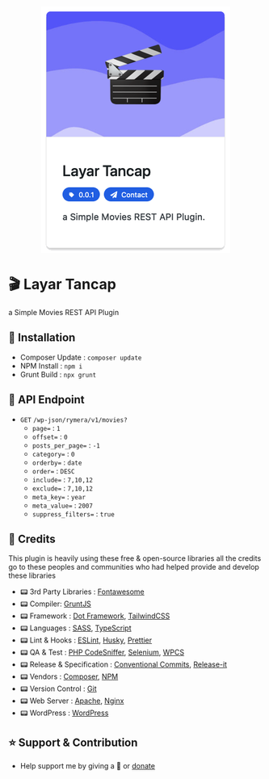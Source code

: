 <p align="center">
	<img src="screenshot.png" alt="Layar Tancap">
</p>

# 🎬 Layar Tancap

a Simple Movies REST API Plugin

## 🔨 Installation

- Composer Update : `composer update`
- NPM Install : `npm i`
- Grunt Build : `npx grunt`

## 🚦 API Endpoint

- `GET` `/wp-json/rymera/v1/movies?`
  - `page=` : `1`
  - `offset=` : `0`
  - `posts_per_page=` : `-1`
  - `category=` : `0`
  - `orderby=` : `date`
  - `order=` : `DESC`
  - `include=` : `7,10,12`
  - `exclude=` : `7,10,12`
  - `meta_key=` : `year`
  - `meta_value=` : `2007`
  - `suppress_filters=` : `true`

## 🎉 Credits

This plugin is heavily using these free & open-source libraries
all the credits go to these peoples and communities
who had helped provide and develop these libraries

- 📟 3rd Party Libraries : [Fontawesome](https://fontawesome.com/)
- 📟 Compiler: [GruntJS](https://gruntjs.com/)
- 📟 Framework : [Dot Framework](https://github.com/artistudioxyz/dot-framework), [TailwindCSS](https://tailwindcss.com/)
- 📟 Languages : [SASS](https://sass-lang.com/), [TypeScript](https://www.typescriptlang.org/)
- 📟 Lint & Hooks : [ESLint](https://eslint.org/), [Husky](https://typicode.github.io/husky), [Prettier](https://prettier.io/)
- 📟 QA & Test : [PHP CodeSniffer](https://github.com/squizlabs/PHP_CodeSniffer), [Selenium](https://www.selenium.dev/), [WPCS](https://github.com/WordPress/WordPress-Coding-Standards)
- 📟 Release & Specification : [Conventional Commits](https://www.conventionalcommits.org/en/v1.0.0/), [Release-it](https://www.npmjs.com/package/release-it)
- 📟 Vendors : [Composer](https://getcomposer.org/), [NPM](https://www.npmjs.com/)
- 📟 Version Control : [Git](https://git-scm.com/)
- 📟 Web Server : [Apache](https://httpd.apache.org/), [Nginx](https://www.nginx.com/)
- 📟 WordPress : [WordPress](https://wordpress.org/)

## ⭐️ Support & Contribution
- Help support me by giving a 🌟 or [donate][website]

[website]: https://agung2001.github.io
